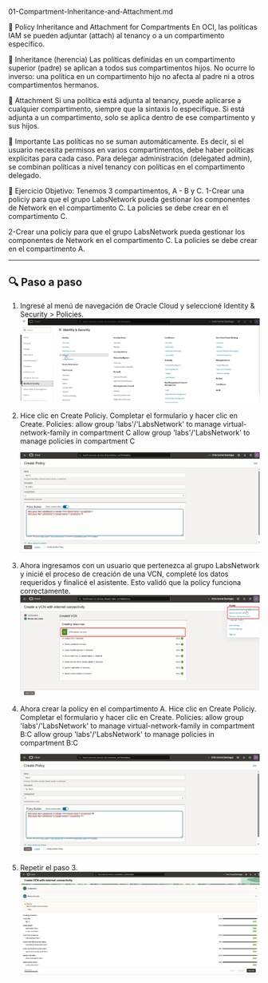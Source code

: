 01-Compartment-Inheritance-and-Attachment.md

🔐 Policy Inheritance and Attachment for Compartments
En OCI, las políticas IAM se pueden adjuntar (attach) al tenancy o a un compartimento específico.

🧭 Inheritance (herencia)
Las políticas definidas en un compartimento superior (padre) se aplican a todos sus compartimentos hijos.
No ocurre lo inverso: una política en un compartimento hijo no afecta al padre ni a otros compartimentos hermanos.

🧷 Attachment
Si una política está adjunta al tenancy, puede aplicarse a cualquier compartimento, siempre que la sintaxis lo especifique.
Si está adjunta a un compartimento, solo se aplica dentro de ese compartimento y sus hijos.

🔎 Importante
Las políticas no se suman automáticamente. Es decir, si el usuario necesita permisos en varios compartimentos, debe haber políticas explícitas para cada caso.
Para delegar administración (delegated admin), se combinan políticas a nivel tenancy con políticas en el compartimento delegado.

🧩 Ejercicio
Objetivo: Tenemos 3 compartimentos, A - B y C. 
1-Crear una policiy para que el grupo LabsNetwork pueda gestionar los componentes de Network en el compartimento C.
La policies se debe crear en el compartimento C.

2-Crear una policiy para que el grupo LabsNetwork pueda gestionar los componentes de Network en el compartimento C.
La policies se debe crear en el compartimento A.

---
## 🔍 Paso a paso

1. Ingresé al menú de navegación de Oracle Cloud y seleccioné Identity & Security >  Policies.  
   ![Paso 1](../screenshots/01-Compartment-Inheritance-and-Attachment/01-01-Compartment-Inheritance-and-Attachment.png)

2. Hice clic en Create Policiy. Completar el formulario y hacer clic en Create.
	Policies:
	allow group 'labs'/'LabsNetwork' to manage virtual-network-family in compartment C
	allow group 'labs'/'LabsNetwork' to manage policies in compartment C

   ![Paso 2](../screenshots/01-Compartment-Inheritance-and-Attachment/02-01-Compartment-Inheritance-and-Attachment.png)

3. Ahora ingresamos con un usuario que pertenezca al grupo LabsNetwork y inicié el proceso de creación de una VCN, completé los datos requeridos y finalicé el asistente. Esto validó que la policy funciona correctamente.
   ![Paso 3](../screenshots/01-Compartment-Inheritance-and-Attachment/03-01-Compartment-Inheritance-and-Attachment.png)
   
4. Ahora crear la policy en el compartimento A. 
   Hice clic en Create Policiy. Completar el formulario y hacer clic en Create.
	Policies:
	allow group 'labs'/'LabsNetwork' to manage virtual-network-family in compartment B:C
	allow group 'labs'/'LabsNetwork' to manage policies in compartment B:C
	
   ![Paso 4](../screenshots/01-Compartment-Inheritance-and-Attachment/04-01-Compartment-Inheritance-and-Attachment.png)
						
5. Repetir el paso 3.  
   ![Paso 5](../screenshots/01-Compartment-Inheritance-and-Attachment/05-01-Compartment-Inheritance-and-Attachment.png)
